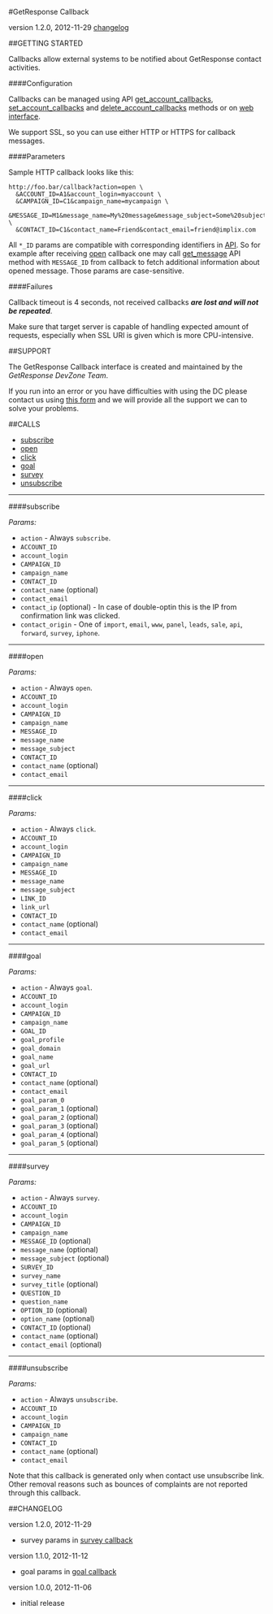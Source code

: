 #GetResponse Callback

version 1.2.0, 2012-11-29 [changelog](#changelog)

##GETTING STARTED

Callbacks allow external systems to be notified about GetResponse contact activities.

####Configuration

Callbacks can be managed using API [get_account_callbacks](https://github.com/GetResponse/DevZone/tree/master/API/README.md#get_account_callbacks), [set_account_callbacks](https://github.com/GetResponse/DevZone/tree/master/API/README.md#set_account_callbacks) and [delete_account_callbacks](https://github.com/GetResponse/DevZone/tree/master/API/README.md#delete_account_callbacks) methods or on [web interface](https://app.getresponse.com/my_api_key.html).

We support SSL, so you can use either HTTP or HTTPS for callback messages.

####Parameters

Sample HTTP callback looks like this:

```
http://foo.bar/callback?action=open \
  &ACCOUNT_ID=A1&account_login=myaccount \
  &CAMPAIGN_ID=C1&campaign_name=mycampaign \
  &MESSAGE_ID=M1&message_name=My%20message&message_subject=Some%20subject \
  &CONTACT_ID=C1&contact_name=Friend&contact_email=friend@implix.com
```

All `*_ID` params are compatible with corresponding identifiers in [API](https://github.com/GetResponse/DevZone/tree/master/API/README.md).
So for example after receiving [open](#open) callback one may call [get_message](https://github.com/GetResponse/DevZone/tree/master/API/README.md#get_message) API method with `MESSAGE_ID` from callback
to fetch additional information about opened message. Those params are case-sensitive.

####Failures

Callback timeout is 4 seconds, not received callbacks ***are lost and will not be repeated***.

Make sure that target server is capable of handling expected amount of requests, especially when SSL URI is given which is more CPU-intensive.

##SUPPORT

The GetResponse Callback interface is created and maintained by the *GetResponse DevZone Team*.

If you run into an error or you have difficulties with using the DC please contact us using [this form](http://www.getresponse.com/feedback.html?devzone=yes) and we will provide all the support we can to solve your problems.

##CALLS

* [subscribe](#subscribe)
* [open](#open)
* [click](#click)
* [goal](#goal)
* [survey](#survey)
* [unsubscribe](#unsubscribe)

---

####subscribe<a name="subscribe"/>

_Params:_

* `action` - Always `subscribe`.
* `ACCOUNT_ID`
* `account_login`
* `CAMPAIGN_ID`
* `campaign_name`
* `CONTACT_ID`
* `contact_name` (optional)
* `contact_email`
* `contact_ip` (optional) - In case of double-optin this is the IP from confirmation link was clicked.
* `contact_origin` - One of `import`, `email`, `www`, `panel`, `leads`, `sale`, `api`, `forward`, `survey`, `iphone`.

---

####open<a name="open"/>

_Params:_

* `action` - Always `open`.
* `ACCOUNT_ID`
* `account_login`
* `CAMPAIGN_ID`
* `campaign_name`
* `MESSAGE_ID`
* `message_name`
* `message_subject`
* `CONTACT_ID`
* `contact_name` (optional)
* `contact_email`

---

####click<a name="click"/>

_Params:_

* `action` - Always `click`.
* `ACCOUNT_ID`
* `account_login`
* `CAMPAIGN_ID`
* `campaign_name`
* `MESSAGE_ID`
* `message_name`
* `message_subject`
* `LINK_ID`
* `link_url`
* `CONTACT_ID`
* `contact_name` (optional)
* `contact_email`

---

####goal<a name="goal"/>

_Params:_

* `action` - Always `goal`.
* `ACCOUNT_ID`
* `account_login`
* `CAMPAIGN_ID`
* `campaign_name`
* `GOAL_ID`
* `goal_profile`
* `goal_domain`
* `goal_name`
* `goal_url`
* `CONTACT_ID`
* `contact_name` (optional)
* `contact_email`
* `goal_param_0`
* `goal_param_1` (optional)
* `goal_param_2` (optional)
* `goal_param_3` (optional)
* `goal_param_4` (optional)
* `goal_param_5` (optional)

---

####survey<a name="survey"/>

_Params:_

* `action` - Always `survey`.
* `ACCOUNT_ID`
* `account_login`
* `CAMPAIGN_ID`
* `campaign_name`
* `MESSAGE_ID` (optional)
* `message_name` (optional)
* `message_subject` (optional)
* `SURVEY_ID`
* `survey_name`
* `survey_title` (optional)
* `QUESTION_ID`
* `question_name`
* `OPTION_ID` (optional)
* `option_name` (optional)
* `CONTACT_ID` (optional)
* `contact_name` (optional)
* `contact_email` (optional)

---

####unsubscribe<a name="unsubscribe"/>

_Params:_

* `action` - Always `unsubscribe`.
* `ACCOUNT_ID`
* `account_login`
* `CAMPAIGN_ID`
* `campaign_name`
* `CONTACT_ID`
* `contact_name` (optional)
* `contact_email`

Note that this callback is generated only when contact use unsubscribe link. Other removal reasons such as bounces of complaints are not reported through this callback.

##CHANGELOG<a name="changelog">

version 1.2.0, 2012-11-29

* survey params in [survey callback](#survey)

version 1.1.0, 2012-11-12

* goal params in [goal callback](#goal)

version 1.0.0, 2012-11-06

* initial release